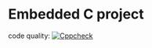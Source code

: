 # Embedded C project
code quality:
[![Cppcheck](https://github.com/saipoor/Activity1/actions/workflows/c-cpp.yml/badge.svg)](https://github.com/saipoor/Activity1/actions/workflows/c-cpp.yml)
